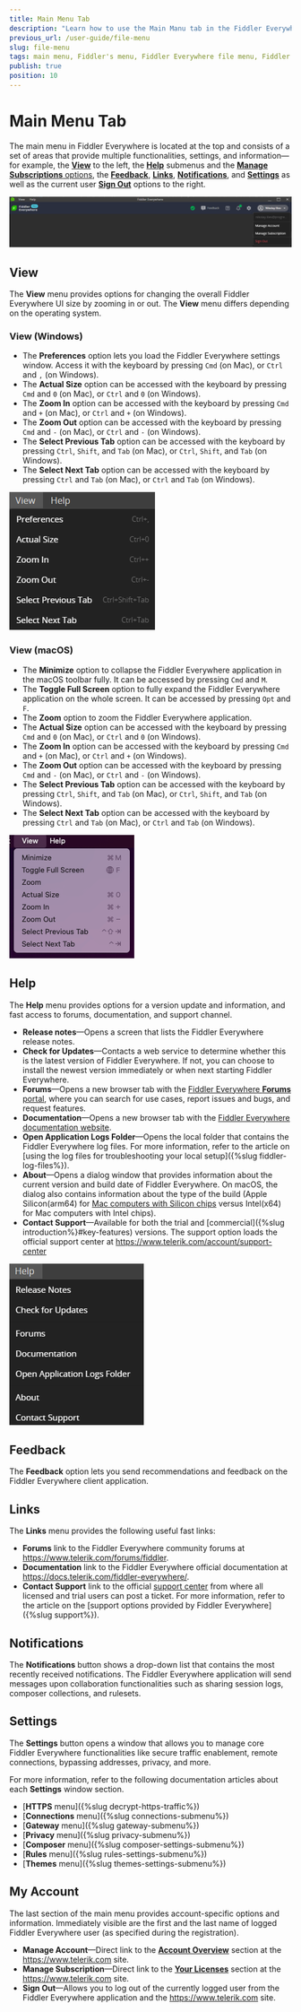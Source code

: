 ```yaml
---
title: Main Menu Tab
description: "Learn how to use the Main Manu tab in the Fiddler Everywhere web-debugging HTTP-proxy client."
previous_url: /user-guide/file-menu
slug: file-menu
tags: main menu, Fiddler's menu, Fiddler Everywhere file menu, Fiddler Everywhere help menu
publish: true
position: 10
---
```


# Main Menu Tab

The main menu in Fiddler Everywhere is located at the top and consists of a set of areas that provide multiple functionalities, settings, and information&mdash;for example, the [**View**](#view) to the left, the [**Help**](#help) submenus and the [**Manage Subscriptions** options](#manage-subscriptions), the [**Feedback**](#feedback), [**Links**](#links), [**Notifications**](#notifications), and [**Settings**](#settings) as well as the current user [**Sign Out**](#sign-out) options to the right.

![Fiddler Everywhere main menu](../images/menu/main-menu-all.png)


## View

The **View** menu provides options for changing the overall Fiddler Everywhere UI size by zooming in or out. The **View** menu differs depending on the operating system.


### View (Windows)

- The **Preferences** option lets you load the Fiddler Everywhere settings window. Access it with the keyboard by pressing `Cmd` (on Mac), or `Ctrl` and `,` (on Windows).
- The **Actual Size** option can be accessed with the keyboard by pressing `Cmd` and `0` (on Mac), or `Ctrl` and `0` (on Windows).
- The **Zoom In** option can be accessed with the keyboard by pressing `Cmd` and `+` (on Mac), or `Ctrl` and `+` (on Windows).
- The **Zoom Out** option can be accessed with the keyboard by pressing `Cmd` and `-` (on Mac), or `Ctrl` and `-` (on Windows).
- The **Select Previous Tab** option can be accessed with the keyboard by pressing `Ctrl`, `Shift`, and `Tab` (on Mac), or `Ctrl`, `Shift`, and `Tab` (on Windows).
- The **Select Next Tab** option can be accessed with the keyboard by pressing `Ctrl` and `Tab` (on Mac), or `Ctrl` and `Tab` (on Windows).

![View menu on Windows](../images/menu/main-menu-view.png)

### View (macOS)

- The **Minimize** option to collapse the Fiddler Everywhere application in the macOS toolbar fully. It can be accessed by pressing `Cmd` and `M`.
- The **Toggle Full Screen** option to fully expand the Fiddler Everywhere application on the whole screen. It can be accessed by pressing `Opt` and `F`.
- The **Zoom** option to zoom the Fiddler Everywhere application.
- The **Actual Size** option can be accessed with the keyboard by pressing `Cmd` and `0` (on Mac), or `Ctrl` and `0` (on Windows).
- The **Zoom In** option can be accessed with the keyboard by pressing `Cmd` and `+` (on Mac), or `Ctrl` and `+` (on Windows).
- The **Zoom Out** option can be accessed with the keyboard by pressing `Cmd` and `-` (on Mac), or `Ctrl` and `-` (on Windows).
- The **Select Previous Tab** option can be accessed with the keyboard by pressing `Ctrl`, `Shift`, and `Tab` (on Mac), or `Ctrl`, `Shift`, and `Tab` (on Windows).
- The **Select Next Tab** option can be accessed with the keyboard by pressing `Ctrl` and `Tab` (on Mac), or `Ctrl` and `Tab` (on Windows).

![View menu on macOS](../images/menu/fe-menu-view-macos.png)

## Help

The **Help** menu provides options for a version update and information, and fast access to forums, documentation, and support channel.

- **Release notes**&mdash;Opens a screen that lists the Fiddler Everywhere release notes.
- **Check for Updates**&mdash;Contacts a web service to determine whether this is the latest version of Fiddler Everywhere. If not, you can choose to install the newest version immediately or when next starting Fiddler Everywhere.
- **Forums**&mdash;Opens a new browser tab with the [Fiddler Everywhere **Forums** portal](https://community.getfiddler.com/support/discussions), where you can search for use cases, report issues and bugs, and request features.
- **Documentation**&mdash;Opens a new browser tab with the [Fiddler Everywhere documentation website](https://docs.telerik.com/fiddler-everywhere/).
- **Open Application Logs Folder**&mdash;Opens the local folder that contains the Fiddler Everywhere log files. For more information, refer to the article on [using the log files for troubleshooting your local setup]({%slug fiddler-log-files%}).
- **About**&mdash;Opens a dialog window that provides information about the current version and build date of Fiddler Everywhere. On macOS, the dialog also contains information about the type of the build (Apple Silicon(arm64) for [Mac computers with Silicon chips](https://support.apple.com/en-us/HT211814) versus Intel(x64) for Mac computers with Intel chips).
- **Contact Support**&mdash;Available for both the trial and [commercial]({%slug introduction%}#key-features) versions. The support option loads the official support center at https://www.telerik.com/account/support-center

![Help Menu](../images/menu/menu-help-update.png)


## Feedback

The **Feedback** option lets you send recommendations and feedback on the Fiddler Everywhere client application.

## Links

The **Links** menu provides the following useful fast links:

- **Forums** link to the Fiddler Everywhere community forums at https://www.telerik.com/forums/fiddler.
- **Documentation** link to the Fiddler Everywhere official documentation at https://docs.telerik.com/fiddler-everywhere/.
- **Contact Support** link to the official [support center](https://www.telerik.com/account/support-center) from where all licensed and trial users can post a ticket. For more information, refer to the article on the [support options provided by Fiddler Everywhere]({%slug support%}).

## Notifications

The **Notifications** button shows a drop-down list that contains the most recently received notifications. The Fiddler Everywhere application will send messages upon collaboration functionalities such as sharing session logs, composer collections, and rulesets.

## Settings

The **Settings** button opens a window that allows you to manage core Fiddler Everywhere functionalities like secure traffic enablement, remote connections, bypassing addresses, privacy, and more.

For more information, refer to the following documentation articles about each **Settings** window section.

- [**HTTPS** menu]({%slug decrypt-https-traffic%})
- [**Connections** menu]({%slug connections-submenu%})
- [**Gateway** menu]({%slug gateway-submenu%})
- [**Privacy** menu]({%slug privacy-submenu%})
- [**Composer** menu]({%slug composer-settings-submenu%})
- [**Rules** menu]({%slug rules-settings-submenu%})
- [**Themes** menu]({%slug themes-settings-submenu%})


## My Account

The last section of the main menu provides account-specific options and information. Immediately visible are the first and the last name of logged Fiddler Everywhere user (as specified during the registration).

- **Manage Account**&mdash;Direct link to the [**Account Overview**](https://www.telerik.com/account/) section at the https://www.telerik.com site.
- **Manage Subscription**&mdash;Direct link to the [**Your Licenses**](https://www.telerik.com/account/your-licenses) section at the https://www.telerik.com site.
- **Sign Out**&mdash;Allows you to log out of the currently logged user from the Fiddler Everywhere application and the https://www.telerik.com site.
